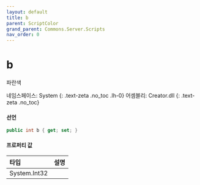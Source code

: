 ```yaml
---
layout: default
title: b
parent: ScriptColor
grand_parent: Commons.Server.Scripts
nav_order: 0
---
```


<!-- 아래로 편집 -->

# b
파란색

네임스페이스: System
{: .text-zeta .no_toc .lh-0}
어셈블리: Creator.dll
{: .text-zeta .no_toc}


#### 선언
```cs
public int b { get; set; }
```

#### 프로퍼티 값

|타입|설명|
|:-|:-|
|System.Int32|